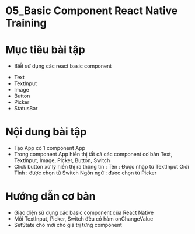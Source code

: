 # 05_Basic Component React Native Training

# Mục tiêu bài tập
- Biết sử dụng các react basic component
+ Text
+ TextInput
+ Image
+ Button
+ Picker
+ StatusBar

# Nội dung bài tập
- Tạo App có 1 component App
- Trong component App hiển thị tất cả các component cơ bản
Text, TextInput, Image, Picker, Button, Switch 
- Click button xử lý hiển thị ra thông tin : 
    Tên : Được nhập từ TextInput
    Giới Tính : được chọn từ Switch
    Ngôn ngữ : được chọn từ Picker
    
# Hướng dẫn cơ bản
- Giao diện sử dụng các basic component của React Native
- Mỗi TextInput, Picker, Switch đều có hàm onChangeValue
- SetState cho mới cho giá trị từng component
